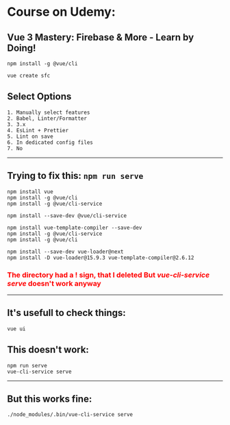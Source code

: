 # Course on Udemy:

## Vue 3 Mastery: Firebase & More - Learn by Doing!

`npm install -g @vue/cli`

`vue create sfc`

## Select Options

```
1. Manually select features
2. Babel, Linter/Formatter
3. 3.x
4. EsLint + Prettier
5. Lint on save
6. In dedicated config files
7. No
```

---

## Trying to fix this: `npm run serve`

```
npm install vue
npm install -g @vue/cli
npm install -g @vue/cli-service
```

```
npm install --save-dev @vue/cli-service
```

```
npm install vue-template-compiler --save-dev
npm install -g @vue/cli-service
npm install -g @vue/cli
```

```
npm install --save-dev vue-loader@next
npm install -D vue-loader@15.9.3 vue-template-compiler@2.6.12
```

<h3 style="color: red">
The directory had a ! sign, that I deleted
But <i><b>
vue-cli-service serve</b></i>
 doesn't work anyway
</h3>

---

## It's usefull to check things:

```
vue ui
```

## This doesn't work:

```
npm run serve
vue-cli-service serve
```

---

## But this works fine:

```
./node_modules/.bin/vue-cli-service serve
```
